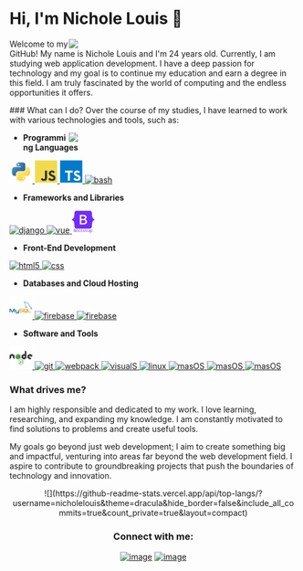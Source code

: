 # Hi, I'm Nichole Louis 👋

<picture> <img align="right" src="https://mir-s3-cdn-cf.behance.net/project_modules/disp/601014116770475.6068beff4640a.gif" width = 400px></picture>
<p align="left">
Welcome to my GitHub! My name is Nichole Louis and I'm 24 years old. Currently, I am studying web application development. I have a deep passion for technology and my goal is to continue my education and earn a degree in this field. I am truly fascinated by the world of computing and the endless opportunities it offers.
</p>
### What can I do?
Over the course of my studies, I have learned to work with various technologies and tools, such as:

<picture> <img align="right" src="https://mir-s3-cdn-cf.behance.net/project_modules/disp/601014116770475.6068beff4640a.gif" width = 400px></picture>

- **Programming Languages**

<a href="https://www.python.org" target="_blank"> <img src="https://raw.githubusercontent.com/devicons/devicon/master/icons/python/python-original.svg" alt="python" width="40" height="40"/> </a> <a href="https://developer.mozilla.org/en-US/docs/Web/JavaScript" target="_blank"> 
<img src="https://raw.githubusercontent.com/devicons/devicon/master/icons/javascript/javascript-original.svg" alt="javascript" width="40" height="40"/> </a>
<a href="https://www.typescriptlang.org/" target="_blank"> <img src="https://raw.githubusercontent.com/devicons/devicon/master/icons/typescript/typescript-original.svg" alt="typescript" width="40" height="40"/> </a>
<a href="https://www.gnu.org/software/bash/" target="_blank"> <img src="https://www.vectorlogo.zone/logos/gnu_bash/gnu_bash-icon.svg" alt="bash" width="40" height="40"/> </a>

- **Frameworks and Libraries** 

<a href="https://getbootstrap.com" target="_blank"> <img src="https://www.vectorlogo.zone/logos/djangoproject/djangoproject-icon.svg" alt="django" width="40" height="40"/> </a>
<a href="https://getbootstrap.com" target="_blank"> <img src="https://www.vectorlogo.zone/logos/vuejs/vuejs-icon.svg" alt="vue" width="40" height="40"/> </a>
<a href="https://getbootstrap.com" target="_blank"> <img src="https://raw.githubusercontent.com/devicons/devicon/master/icons/bootstrap/bootstrap-plain-wordmark.svg" alt="bootstrap" width="40" height="40"/> </a>

- **Front-End Development**

<a href="https://getbootstrap.com" target="_blank"> <img src="https://www.vectorlogo.zone/logos/w3_html5/w3_html5-icon.svg" alt="html5" width="40" height="40"/> </a>
<a href="https://getbootstrap.com" target="_blank"> <img src="https://www.vectorlogo.zone/logos/w3_css/w3_css-icon.svg" alt="css" width="40" height="40"/> </a>

- **Databases and Cloud Hosting** 

<a href="https://www.mysql.com/" target="_blank"> <img src="https://raw.githubusercontent.com/devicons/devicon/master/icons/mysql/mysql-original-wordmark.svg" alt="mysql" width="40" height="40"/> </a> 
<a href="https://firebase.google.com/" target="_blank"> <img src="https://www.vectorlogo.zone/logos/firebase/firebase-icon.svg" alt="firebase" width="40" height="40"/> </a>
<a href="https://firebase.google.com/" target="_blank"> <img src="https://www.vectorlogo.zone/logos/sqlite/sqlite-icon.svg" alt="firebase" width="40" height="40"/> </a>


- **Software and Tools**

<a href="https://nodejs.org" target="_blank"> <img src="https://raw.githubusercontent.com/devicons/devicon/master/icons/nodejs/nodejs-original-wordmark.svg" alt="nodejs" width="40" height="40"/> </a> 
<a href="https://git-scm.com/" target="_blank"> 
<img src="https://www.vectorlogo.zone/logos/git-scm/git-scm-icon.svg" alt="git" width="40" height="40"/> </a>
<a href="https://git-scm.com/" target="_blank"> 
<img src="https://www.vectorlogo.zone/logos/js_webpack/js_webpack-icon.svg" alt="webpack" width="40" height="40"/> </a>
<a href="https://git-scm.com/" target="_blank"> 
<img src="https://www.vectorlogo.zone/logos/visualstudio_code/visualstudio_code-icon.svg" alt="visualS" width="40" height="40"/> </a>
<a href="https://git-scm.com/" target="_blank"> 
<img src="https://www.vectorlogo.zone/logos/linux/linux-icon.svg" alt="linux" width="40" height="40"/> </a>
<a href="https://git-scm.com/" target="_blank"> 
<img src="https://www.vectorlogo.zone/logos/apple/apple-icon.svg" alt="masOS" width="40" height="40"/> </a>
<a href="https://git-scm.com/" target="_blank"> 
<img src="https://www.vectorlogo.zone/logos/github/github-icon.svg" alt="masOS" width="40" height="40"/> </a>
<a href="https://git-scm.com/" target="_blank"> 
<img src="https://www.vectorlogo.zone/logos/markdown-here/markdown-here-icon.svg" alt="masOS" width="40" height="40"/> </a>


### What drives me?
I am highly responsible and dedicated to my work. I love learning, researching, and expanding my knowledge. I am constantly motivated to find solutions to problems and create useful tools.

My goals go beyond just web development; I aim to create something big and impactful, venturing into areas far beyond the web development field. I aspire to contribute to groundbreaking projects that push the boundaries of technology and innovation.

<div align="center">
![](https://github-readme-stats.vercel.app/api/top-langs/?username=nicholelouis&theme=dracula&hide_border=false&include_all_commits=true&count_private=true&layout=compact)
</a>
</div>

<h3 align="center">Connect with me:</h3>
<div align="center">


[![image](https://img.shields.io/badge/Instagram-ff69b4?style=for-the-badge&logo=instagram&logoColor=white)](https://www.instagram.com/nicholelouiss)
[![image](https://img.shields.io/badge/Gmail-ff69b4?style=for-the-badge&logo=gmail&logoColor=white)](mailto:nicholelouiss@gmail.com)
  
</div>

